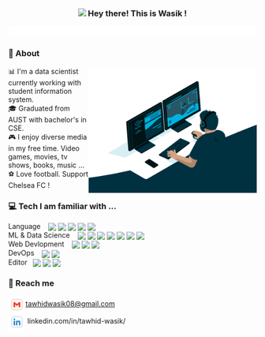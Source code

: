 
<h3 align="center"><img src = "https://raw.githubusercontent.com/MartinHeinz/MartinHeinz/master/wave.gif" width = 30px> Hey there! This is Wasik !</h3>
<img height="22" align="center" src="./gifs/line.gif">

### 💬 About
<img align="right" alt="GIF" src="./gifs/working.gif" height="256"/>
📊 I'm a data scientist currently working with student information system.<br> 
🎓 Graduated from AUST with bachelor's in CSE.<br>
🎮 I enjoy diverse media in my free time. Video games, movies, tv shows, books, music ... <br>
⚽ Love football. Support Chelsea FC !




### 💻 Tech I am familiar with ...

Language &nbsp;&nbsp;
<img height="22" align="center" src="https://user-images.githubusercontent.com/25181517/183423507-c056a6f9-1ba8-4312-a350-19bcbc5a8697.png">
<img height="22" align="center" src="https://user-images.githubusercontent.com/25181517/183896128-ec99105a-ec1a-4d85-b08b-1aa1620b2046.png">
<img height="22" align="center" src="https://user-images.githubusercontent.com/25181517/192158606-7c2ef6bd-6e04-47cf-b5bc-da2797cb5bda.png">
<img height="22" align="center" src="https://user-images.githubusercontent.com/25181517/192106073-90fffafe-3562-4ff9-a37e-c77a2da0ff58.png">
<img height="22" align="center" src="https://user-images.githubusercontent.com/25181517/117201156-9a724800-adec-11eb-9a9d-3cd0f67da4bc.png">
<br>
ML & Data Science &nbsp;&nbsp;
<img height="18" align="center" src="https://upload.wikimedia.org/wikipedia/commons/0/05/Scikit_learn_logo_small.svg">
<img height="22" align="center" src="https://upload.wikimedia.org/wikipedia/commons/1/10/PyTorch_logo_icon.svg">
<img height="22" align="center" src="https://user-images.githubusercontent.com/25181517/223639822-2a01e63a-a7f9-4a39-8930-61431541bc06.png">
<img height="22" align="center" src="https://upload.wikimedia.org/wikipedia/commons/c/c9/Keras_Logo.jpg?20160918183624">
<img height="22" align="center" src="https://raw.githubusercontent.com/pandas-dev/pandas/761bceb77d44aa63b71dda43ca46e8fd4b9d7422/web/pandas/static/img/pandas.svg">
<img height="22" align="center" src="https://numpy.org/images/logo.svg">
<img height="14" align="center" src="https://matplotlib.org/_static/logo2.svg">
<br>
Web Devlopment &nbsp;&nbsp;
<img height="22" align="center" src="https://github.com/marwin1991/profile-technology-icons/assets/62091613/9bf5650b-e534-4eae-8a26-8379d076f3b4">
<img height="14" align="center" src="https://res.cloudinary.com/apideck/image/upload/v1616206512/icons/django-rest-framework.png">
<img height="18" align="center" src="https://repository-images.githubusercontent.com/260928305/92388600-8d1c-11ea-9993-a726466b5099">
<br>
DevOps &nbsp;&nbsp;
<img height="22" align="center" src="https://user-images.githubusercontent.com/25181517/117207330-263ba280-adf4-11eb-9b97-0ac5b40bc3be.png">
<img height="22" align="center" src="https://user-images.githubusercontent.com/25181517/183345125-9a7cd2e6-6ad6-436f-8490-44c903bef84c.png">
<br>Editor&nbsp;&nbsp;
<img height="18" align="center" src="https://user-images.githubusercontent.com/25181517/192108891-d86b6220-e232-423a-bf5f-90903e6887c3.png">
<img height="18" align="center" src="https://user-images.githubusercontent.com/25181517/190887576-6653f877-8439-4521-82f3-403086ead892.png">
<img height="18" align="center" src="https://upload.wikimedia.org/wikipedia/commons/8/8a/Gnu-nano.svg">
<br>
### 👋 Reach me
<img height="35" align="center" src="./gifs/Gmail.gif">tawhidwasik08@gmail.com
<br> <img height="35" align="center" src="./gifs/Linkedin.gif"> <a>linkedin.com/in/tawhid-wasik/ </a>
